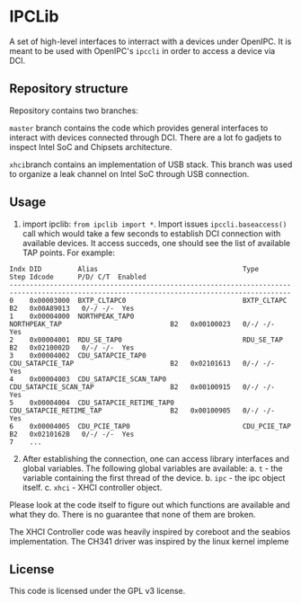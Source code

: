 # IPCLib

A set of high-level interfaces to interract with a devices under OpenIPC.
It is meant to be used with OpenIPC's `ipccli` in order to access a device via DCI.

## Repository structure

Repository contains two branches:

`master` branch contains the code which provides general interfaces to interact with devices connected through DCI. There are a lot fo gadjets to inspect Intel SoC and Chipsets architecture.

`xhci`branch contains an implementation of USB stack. This branch was used to organize a leak channel on Intel SoC through USB connection.

## Usage

1. import ipclib: `from ipclib import *`. Import issues `ipccli.baseaccess()` call which would take a few seconds to establish DCI connection with available devices. It access succeds, one should see the list of available TAP points. For example:
```
Indx DID         Alias                                    Type                                    Step Idcode      P/D/ C/T  Enabled
--------------------------------------------------------------------------------------------------------------------------------------------
0    0x00003000  BXTP_CLTAPC0                             BXTP_CLTAPC                             B2   0x00A89013   0/-/ -/-  Yes
1    0x00004000  NORTHPEAK_TAP0                           NORTHPEAK_TAP                           B2   0x00100023   0/-/ -/-  Yes
2    0x00004001  RDU_SE_TAP0                              RDU_SE_TAP                              B2   0x0210002D   0/-/ -/-  Yes
3    0x00004002  CDU_SATAPCIE_TAP0                        CDU_SATAPCIE_TAP                        B2   0x02101613   0/-/ -/-  Yes
4    0x00004003  CDU_SATAPCIE_SCAN_TAP0                   CDU_SATAPCIE_SCAN_TAP                   B2   0x00100915   0/-/ -/-  Yes
5    0x00004004  CDU_SATAPCIE_RETIME_TAP0                 CDU_SATAPCIE_RETIME_TAP                 B2   0x00100905   0/-/ -/-  Yes
6    0x00004005  CDU_PCIE_TAP0                            CDU_PCIE_TAP                            B2   0x0210162B   0/-/ -/-  Yes
7    ...
```
2. After establishing the connection, one can access library interfaces and global variables. The following global variables are available:
    a. `t` - the variable containing the first thread of the device.
    b. `ipc` - the ipc object itself.
    c. `xhci` - XHCI controller object.

Please look at the code itself to figure out which functions are available and what they do. There is no guarantee that none of them are broken.

The XHCI Controller code was heavily inspired by coreboot and the seabios implementation. The CH341 driver was inspired by the linux kernel impleme

## License

This code is licensed under the GPL v3 license.